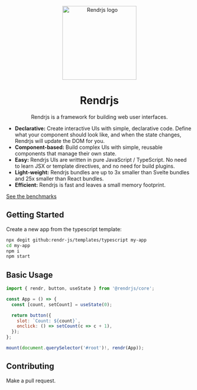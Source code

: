 <p align="center">
  <a href="https://rendrjs.com">
    <img src="https://rendrjs.com/r1024.png" width="318px" alt="Rendrjs logo" style="width: 200px;" />
  </a>
</p>

<h1 align="center">Rendrjs</h1>

<p align="center">Rendrjs is a framework for building web user interfaces.</p>



* **Declarative:** Create interactive UIs with simple, declarative code. Define what your component should look like, and when the state changes, Rendrjs will update the DOM for you.
* **Component-based:** Build complex UIs with simple, reusable components that manage their own state.
* **Easy:** Rendrjs UIs are written in pure JavaScript / TypeScript. No need to learn JSX or template directives, and no need for build plugins.
* **Light-weight:** Rendrjs bundles are up to 3x smaller than Svelte bundles and 25x smaller than React bundles.
* **Efficient:** Rendrjs is fast and leaves a small memory footprint.

[See the benchmarks](https://krausest.github.io/js-framework-benchmark/2023/table_chrome_120.0.6099.62.html)


## Getting Started
Create a new app from the typescript template:
```bash
npx degit github:rendr-js/templates/typescript my-app
cd my-app
npm i
npm start
```

## Basic Usage
```javascript
import { rendr, button, useState } from '@rendrjs/core';

const App = () => {
  const [count, setCount] = useState(0);

  return button({
    slot: `Count: ${count}`,
    onclick: () => setCount(c => c + 1),
  });
};

mount(document.querySelector('#root')!, rendr(App));
```

## Contributing
Make a pull request.
